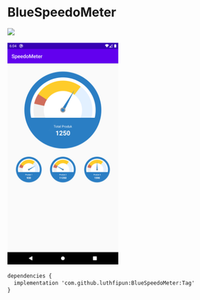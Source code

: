 # BlueSpeedoMeter

![](https://jitpack.io/v/luthfipun/BlueSpeedoMeter.svg)

<img src="https://github.com/luthfipun/BlueSpeedoMeter/blob/master/vector/Screenshot.png" width="250" />

```
dependencies {
  implementation 'com.github.luthfipun:BlueSpeedoMeter:Tag'
}
```
